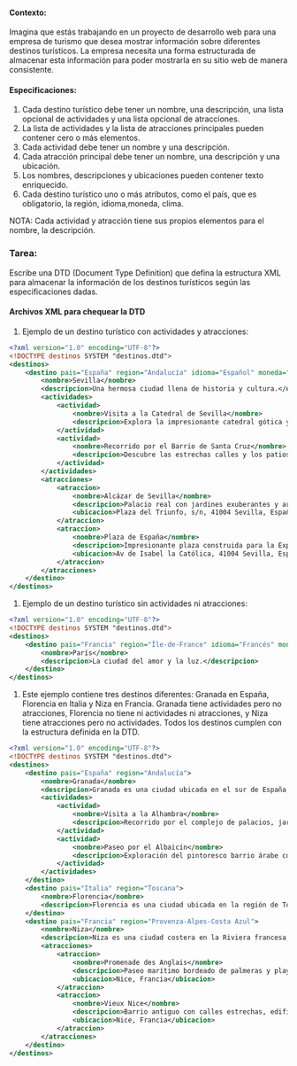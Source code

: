 #### Contexto:
Imagina que estás trabajando en un proyecto de desarrollo web para una empresa de turismo que desea mostrar información sobre diferentes destinos turísticos. La empresa necesita una forma estructurada de almacenar esta información para poder mostrarla en su sitio web de manera consistente.

#### Especificaciones:
1. Cada destino turístico debe tener un nombre, una descripción, una lista opcional de actividades y una lista opcional de atracciones.
2. La lista de actividades y la lista de atracciones principales pueden contener cero o más elementos.
3. Cada actividad debe tener un nombre y una descripción.
4. Cada atracción principal debe tener un nombre, una descripción y una ubicación.
5. Los nombres, descripciones y ubicaciones pueden contener texto enriquecido.
6. Cada destino turístico uno o más atributos, como el país, que es obligatorio, la región, idioma,moneda, clima.

NOTA:
Cada actividad y atracción tiene sus propios elementos para el nombre, la descripción.

### Tarea:
Escribe una DTD (Document Type Definition) que defina la estructura XML para almacenar la información de los destinos turísticos según las especificaciones dadas.




#### Archivos XML para chequear la DTD

1. Ejemplo de un destino turístico con actividades y atracciones:

```xml
<?xml version="1.0" encoding="UTF-8"?>
<!DOCTYPE destinos SYSTEM "destinos.dtd">
<destinos>
    <destino pais="España" region="Andalucía" idioma="Español" moneda="Euro" clima="Mediterráneo">
        <nombre>Sevilla</nombre>
        <descripcion>Una hermosa ciudad llena de historia y cultura.</descripcion>
        <actividades>
            <actividad>
                <nombre>Visita a la Catedral de Sevilla</nombre>
                <descripcion>Explora la impresionante catedral gótica y la Giralda.</descripcion>
            </actividad>
            <actividad>
                <nombre>Recorrido por el Barrio de Santa Cruz</nombre>
                <descripcion>Descubre las estrechas calles y los patios encantadores de este barrio histórico.</descripcion>
            </actividad>
        </actividades>
        <atracciones>
            <atraccion>
                <nombre>Alcázar de Sevilla</nombre>
                <descripcion>Palacio real con jardines exuberantes y arquitectura impresionante.</descripcion>
                <ubicacion>Plaza del Triunfo, s/n, 41004 Sevilla, España</ubicacion>
            </atraccion>
            <atraccion>
                <nombre>Plaza de España</nombre>
                <descripcion>Impresionante plaza construida para la Exposición Iberoamericana de 1929.</descripcion>
                <ubicacion>Av de Isabel la Católica, 41004 Sevilla, España</ubicacion>
            </atraccion>
        </atracciones>
    </destino>
</destinos>
```

1. Ejemplo de un destino turístico sin actividades ni atracciones:

```xml
<?xml version="1.0" encoding="UTF-8"?>
<!DOCTYPE destinos SYSTEM "destinos.dtd">
<destinos>
    <destino pais="Francia" region="Île-de-France" idioma="Francés" moneda="Euro" clima="Templado">
        <nombre>París</nombre>
        <descripcion>La ciudad del amor y la luz.</descripcion>
    </destino>
</destinos>
```


1. Este ejemplo contiene tres destinos diferentes: Granada en España, Florencia en Italia y Niza en Francia. Granada tiene actividades pero no atracciones, Florencia no tiene ni actividades ni atracciones, y Niza tiene atracciones pero no actividades. Todos los destinos cumplen con la estructura definida en la DTD.

```xml
<?xml version="1.0" encoding="UTF-8"?>
<!DOCTYPE destinos SYSTEM "destinos.dtd">
<destinos>
    <destino pais="España" region="Andalucía">
        <nombre>Granada</nombre>
        <descripcion>Granada es una ciudad ubicada en el sur de España, conocida por la Alhambra y el barrio del Albaicín.</descripcion>
        <actividades>
            <actividad>
                <nombre>Visita a la Alhambra</nombre>
                <descripcion>Recorrido por el complejo de palacios, jardines y fortaleza.</descripcion>
            </actividad>
            <actividad>
                <nombre>Paseo por el Albaicín</nombre>
                <descripcion>Exploración del pintoresco barrio árabe con sus estrechas calles y vistas panorámicas.</descripcion>
            </actividad>
        </actividades>
    </destino>
    <destino pais="Italia" region="Toscana">
        <nombre>Florencia</nombre>
        <descripcion>Florencia es una ciudad ubicada en la región de Toscana, Italia, famosa por su arte y arquitectura renacentista.</descripcion>
    </destino>
    <destino pais="Francia" region="Provenza-Alpes-Costa Azul">
        <nombre>Niza</nombre>
        <descripcion>Niza es una ciudad costera en la Riviera francesa, famosa por su clima mediterráneo y su paseo marítimo.</descripcion>
        <atracciones>
            <atraccion>
                <nombre>Promenade des Anglais</nombre>
                <descripcion>Paseo marítimo bordeado de palmeras y playas.</descripcion>
                <ubicacion>Nice, Francia</ubicacion>
            </atraccion>
            <atraccion>
                <nombre>Vieux Nice</nombre>
                <descripcion>Barrio antiguo con calles estrechas, edificios coloridos y mercados.</descripcion>
                <ubicacion>Nice, Francia</ubicacion>
            </atraccion>
        </atracciones>
    </destino>
</destinos>
```

